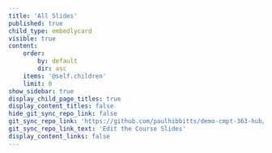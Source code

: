 ```yaml
---
title: 'All Slides'
published: true
child_type: embedlycard
visible: true
content:
    order:
        by: default
        dir: asc
    items: '@self.children'
    limit: 0
show_sidebar: true
display_child_page_titles: true
display_content_titles: false
hide_git_sync_repo_link: false
git_sync_repo_link: 'https://github.com/paulhibbitts/demo-cmpt-363-hub/tree/master/pages/02.192/presentations'
git_sync_repo_link_text: 'Edit the Course Slides'
display_content_links: false
---
```

